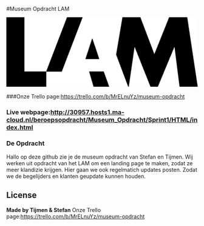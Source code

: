 #Museum Opdracht LAM

![](https://github.com/stefan-hol/museum_opdracht/blob/main/lamlogo1.png)


###Onze Trello page:https://trello.com/b/MrELnuYz/museum-opdracht

### Live webpage:http://30957.hosts1.ma-cloud.nl/beroepsopdracht/Museum_Opdracht/Sprint1/HTML/index.html

### De Opdracht
Hallo op deze github zie je de museum opdracht van Stefan en Tijmen. Wij werken uit opdracht van het LAM om een landing page te maken, zodat ze meer klandizie krijgen. Hier gaan we ook regelmatich updates posten. Zodat we de begelijders en klanten geupdate kunnen houden.

License
----

**Made by Tijmen & Stefan**
Onze Trello page:https://trello.com/b/MrELnuYz/museum-opdracht
